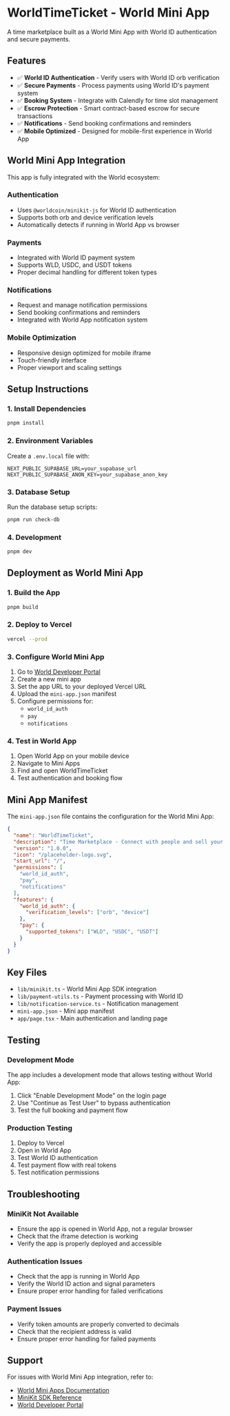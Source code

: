 # WorldTimeTicket - World Mini App

A time marketplace built as a World Mini App with World ID authentication and secure payments.

## Features

- ✅ **World ID Authentication** - Verify users with World ID orb verification
- ✅ **Secure Payments** - Process payments using World ID's payment system
- ✅ **Booking System** - Integrate with Calendly for time slot management
- ✅ **Escrow Protection** - Smart contract-based escrow for secure transactions
- ✅ **Notifications** - Send booking confirmations and reminders
- ✅ **Mobile Optimized** - Designed for mobile-first experience in World App

## World Mini App Integration

This app is fully integrated with the World ecosystem:

### Authentication
- Uses `@worldcoin/minikit-js` for World ID authentication
- Supports both orb and device verification levels
- Automatically detects if running in World App vs browser

### Payments
- Integrated with World ID payment system
- Supports WLD, USDC, and USDT tokens
- Proper decimal handling for different token types

### Notifications
- Request and manage notification permissions
- Send booking confirmations and reminders
- Integrated with World App notification system

### Mobile Optimization
- Responsive design optimized for mobile iframe
- Touch-friendly interface
- Proper viewport and scaling settings

## Setup Instructions

### 1. Install Dependencies
```bash
pnpm install
```

### 2. Environment Variables
Create a `.env.local` file with:
```env
NEXT_PUBLIC_SUPABASE_URL=your_supabase_url
NEXT_PUBLIC_SUPABASE_ANON_KEY=your_supabase_anon_key
```

### 3. Database Setup
Run the database setup scripts:
```bash
pnpm run check-db
```

### 4. Development
```bash
pnpm dev
```

## Deployment as World Mini App

### 1. Build the App
```bash
pnpm build
```

### 2. Deploy to Vercel
```bash
vercel --prod
```

### 3. Configure World Mini App
1. Go to [World Developer Portal](https://developer.world.org)
2. Create a new mini app
3. Set the app URL to your deployed Vercel URL
4. Upload the `mini-app.json` manifest
5. Configure permissions for:
   - `world_id_auth`
   - `pay`
   - `notifications`

### 4. Test in World App
1. Open World App on your mobile device
2. Navigate to Mini Apps
3. Find and open WorldTimeTicket
4. Test authentication and booking flow

## Mini App Manifest

The `mini-app.json` file contains the configuration for the World Mini App:

```json
{
  "name": "WorldTimeTicket",
  "description": "Time Marketplace - Connect with people and sell your time",
  "version": "1.0.0",
  "icon": "/placeholder-logo.svg",
  "start_url": "/",
  "permissions": [
    "world_id_auth",
    "pay", 
    "notifications"
  ],
  "features": {
    "world_id_auth": {
      "verification_levels": ["orb", "device"]
    },
    "pay": {
      "supported_tokens": ["WLD", "USDC", "USDT"]
    }
  }
}
```

## Key Files

- `lib/minikit.ts` - World Mini App SDK integration
- `lib/payment-utils.ts` - Payment processing with World ID
- `lib/notification-service.ts` - Notification management
- `mini-app.json` - Mini app manifest
- `app/page.tsx` - Main authentication and landing page

## Testing

### Development Mode
The app includes a development mode that allows testing without World App:
1. Click "Enable Development Mode" on the login page
2. Use "Continue as Test User" to bypass authentication
3. Test the full booking and payment flow

### Production Testing
1. Deploy to Vercel
2. Open in World App
3. Test World ID authentication
4. Test payment flow with real tokens
5. Test notification permissions

## Troubleshooting

### MiniKit Not Available
- Ensure the app is opened in World App, not a regular browser
- Check that the iframe detection is working
- Verify the app is properly deployed and accessible

### Authentication Issues
- Check that the app is running in World App
- Verify the World ID action and signal parameters
- Ensure proper error handling for failed verifications

### Payment Issues
- Verify token amounts are properly converted to decimals
- Check that the recipient address is valid
- Ensure proper error handling for failed payments

## Support

For issues with World Mini App integration, refer to:
- [World Mini Apps Documentation](https://docs.world.org/mini-apps)
- [MiniKit SDK Reference](https://docs.world.org/mini-apps/reference/sdk)
- [World Developer Portal](https://developer.world.org)
